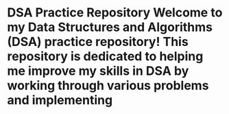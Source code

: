 # DSA Practice Repository Welcome to my Data Structures and Algorithms (DSA) practice repository! This repository is dedicated to helping me improve my skills in DSA by working through various problems and implementing